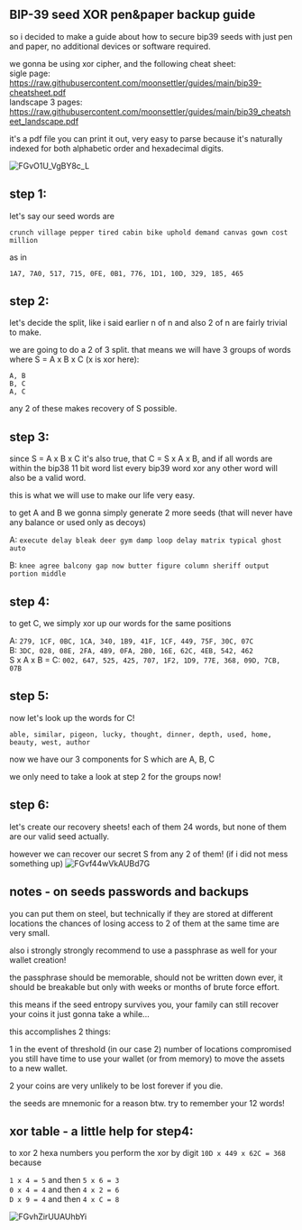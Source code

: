 ## BIP-39 seed XOR pen&paper backup guide

so i decided to make a guide about how to secure bip39 seeds with just pen and paper, no additional devices or software required.

we gonna be using xor cipher, and the following cheat sheet: \
sigle page: https://raw.githubusercontent.com/moonsettler/guides/main/bip39-cheatsheet.pdf \
landscape 3 pages: https://raw.githubusercontent.com/moonsettler/guides/main/bip39_cheatsheet_landscape.pdf

it's a pdf file you can print it out, very easy to parse because it's naturally indexed for both alphabetic order and hexadecimal digits.

![FGvO1U_VgBY8c_L](https://user-images.githubusercontent.com/90689674/146413523-780d8d73-dc80-4dd2-a15a-9418f0e4b9e6.jpg)

## step 1:
let's say our seed words are

`crunch village pepper tired cabin bike uphold demand canvas gown cost million`

as in

`1A7, 7A0, 517, 715, 0FE, 0B1, 776, 1D1, 10D, 329, 185, 465`

## step  2:
let's decide the split, like i said earlier n of n and also 2 of n are fairly trivial to make.

we are going to do a 2 of 3 split. that means we will have 3 groups of words where S = A x B x C (x is xor here):

`A, B`\
`B, C`\
`A, C`

any 2 of these makes recovery of S possible.

## step 3:
since S = A x B x C it's also true, that C = S x A x B, and if all words are within the bip38 11 bit word list every bip39 word xor any other word will also be a valid word.

this is what we will use to make our life very easy.

to get A and B we gonna simply generate 2 more seeds (that will never have any balance or used only as decoys)

A: `execute delay bleak deer gym damp loop delay matrix typical ghost auto`

B: `knee agree balcony gap now butter figure column sheriff output portion middle`

## step 4:
to get C, we simply xor up our words for the same positions

A: `279, 1CF, 0BC, 1CA, 340, 1B9, 41F, 1CF, 449, 75F, 30C, 07C`\
B: `3DC, 028, 08E, 2FA, 4B9, 0FA, 2B0, 16E, 62C, 4EB, 542, 462`\
S x A x B = C: `002, 647, 525, 425, 707, 1F2, 1D9, 77E, 368, 09D, 7CB, 07B`

## step 5:
now let's look up the words for C!

`able, similar, pigeon, lucky, thought, dinner, depth, used, home, beauty, west, author`

now we have our 3 components for S which are A, B, C

we only need to take a look at step 2 for the groups now!

## step 6:
let's create our recovery sheets! each of them 24 words, but none of them are our valid seed actually.

however we can recover our secret S from any 2 of them! (if i did not mess something up)
![FGvf44wVkAUBd7G](https://user-images.githubusercontent.com/90689674/146414046-1c069644-8266-4da6-b1a9-eadaa8c92803.png)

## notes - on seeds passwords and backups
you can put them on steel, but technically if they are stored at different locations the chances of losing access to 2 of them at the same time are very small.

also i strongly strongly recommend to use a passphrase as well for your wallet creation!

the passphrase should be memorable, should not be written down ever, it should be breakable but only with weeks or months of brute force effort.

this means if the seed entropy survives you, your family can still recover your coins it just gonna take a while...

this accomplishes 2 things:

1 in the event of threshold (in our case 2) number of locations compromised you still have time to use your wallet (or from memory) to move the assets to a new wallet.

2 your coins are very unlikely to be lost forever if you die.

the seeds are mnemonic for a reason btw. try to remember your 12 words!

## xor table - a little help for step4:
to xor 2 hexa numbers you perform the xor by digit
`10D x 449 x 62C = 368` because

`1 x 4 = 5` and then `5 x 6 = 3`\
`0 x 4 = 4` and then `4 x 2 = 6`\
`D x 9 = 4` and then `4 x C = 8`

![FGvhZirUUAUhbYi](https://user-images.githubusercontent.com/90689674/146414381-5d8a9ca6-3317-4f6e-b448-f23a61210ac4.png)

